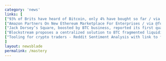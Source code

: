 ```yaml
---
category: 'news'
links: [
["93% of Brits have heard of Bitcoin, only 4% have bought so far / via @Chepicap", "https://www.chepicap.com/en/news/5033/uk-survey-reveals-93-of-brits-have-heard-of-bitcoin-but-only-4-have-bought-btc.html"],
["Amazon Partners On New Ethereum Marketplace For Enterprises / via @forbes", "https://www.forbes.com/sites/sarahhansen/2018/11/08/consensys-kaleido-launches-full-stack-marketplace-platform-for-enterprise-blockchains/#73bd54912ad8"],
["Jack Dorsey’s Square, boosted by BTC business, reported its first quarterly profit of $20 million", "https://bitcoinist.com/square-bitcoin-quarterly-profit-q3/"]
["Blockstream proposes a centralized solution to BTC fragmented liquidity - sidechain where tx are validated by big trading houses lie Bitfinex, OKCoin or Rock Trading / via @forbes", "https://www.forbes.com/sites/francescoppola/2018/10/11/blockstreams-new-solution-to-bitcoins-liquidity-problem-looks-oddly-familiar/#7e176f721e51"],
["Tooling for crypto traders - Reddit Sentiment Analysis with link to full code so that you can literally $DYOR. By @rados_io", "https://buff.ly/2k61wRT"]
]
layout: newsblade
permalink: /mastery
---
```

